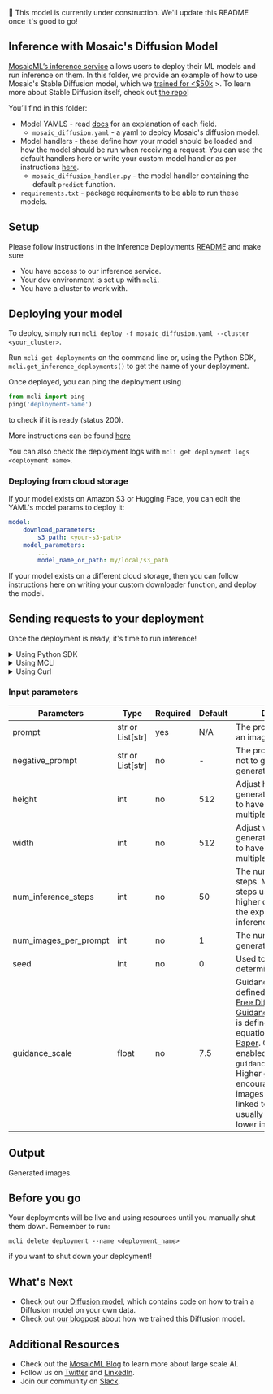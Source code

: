 :construction: This model is currently under construction. We'll update this README once it's good to go!


## Inference with Mosaic's Diffusion Model

[MosaicML’s inference service](https://www.mosaicml.com/blog/inference-launch) allows users to deploy their ML models and run inference on them. In this folder, we provide an example of how to use Mosaic's Stable Diffusion model, which we [trained for <$50k](https://www.mosaicml.com/blog/stable-diffusion-2) >. To learn more about Stable Diffusion itself, check out [the repo](https://github.com/huggingface/diffusers/tree/main/src/diffusers/pipelines/stable_diffusion)!

You’ll find in this folder:

- Model YAMLS - read [docs](https://docs.mosaicml.com/projects/mcli/en/latest/inference/inference_schema.html) for an explanation of each field.
    - `mosaic_diffusion.yaml` - a yaml to deploy Mosaic's diffusion model.
- Model handlers - these define how your model should be loaded and how the model should be run when receiving a request. You can use the default handlers here or write your custom model handler as per instructions [here](https://docs.mosaicml.com/projects/mcli/en/latest/inference/deployment_features.html#custom-model-handlers).
    - `mosaic_diffusion_handler.py` - the model handler containing the default `predict` function.
- `requirements.txt` - package requirements to be able to run these models.


## Setup

Please follow instructions in the Inference Deployments [README](https://github.com/mosaicml/examples/tree/main/examples/inference-deployments/README.md) and make sure
- You have access to our inference service.
- Your dev environment is set up with `mcli`.
- You have a cluster to work with.

## Deploying your model

To deploy, simply run `mcli deploy -f mosaic_diffusion.yaml --cluster <your_cluster>`.

Run `mcli get deployments` on the command line or, using the Python SDK, `mcli.get_inference_deployments()` to get the name of your deployment.


Once deployed, you can ping the deployment using
```python
from mcli import ping
ping('deployment-name')
```
to check if it is ready (status 200).

More instructions can be found [here](https://docs.mosaicml.com/projects/mcli/en/latest/quick_start/quick_start_inference.html)

You can also check the deployment logs with `mcli get deployment logs <deployment name>`.

### Deploying from cloud storage
If your model exists on Amazon S3 or Hugging Face, you can edit the YAML's model params to deploy it:
```yaml
model:
    download_parameters:
        s3_path: <your-s3-path>
    model_parameters:
        ...
        model_name_or_path: my/local/s3_path
```

If your model exists on a different cloud storage, then you can follow instructions [here](https://docs.mosaicml.com/projects/mcli/en/latest/inference/deployment_features.html#id1) on writing your custom downloader function, and deploy the model.

## Sending requests to your deployment

Once the deployment is ready, it's time to run inference!

<details>
<summary> Using Python SDK </summary>


```python
from mcli import predict

deployment = get_inference_deployment(<deployment-name>)
input = {
    "prompt": "a cute bunny"
}
predict(deployment, input)

```
</details>

<details>
<summary> Using MCLI </summary>

```bash
mcli predict <deployment-name> --input '{"prompt": "a cute bunny"s}'

```
</details>

<details>
<summary> Using Curl </summary>

```bash
curl https://<deployment-name>.inf.hosted-on.mosaicml.hosting/predict \
-H "Authorization: <your_api_key>" \
-d '{"prompt": "a cute bunny"}'
```
</details>


### Input parameters
| Parameters | Type | Required | Default | Description |
| --- | --- | --- | --- | --- |
| prompt | str or List[str] | yes | N/A | The prompt to generate an image for. |
| negative_prompt | str or List[str] | no | - | The prompt or prompts not to guide the image generation |
| height | int | no | 512 | Adjust height of generated images, best to have this value be a multiple of 8 |
| width | int | no | 512 | Adjust width of generated images, best to have this value be a multiple of 8 |
| num_inference_steps | int | no | 50 | The number of denoising steps. More denoising steps usually lead to a higher quality image at the expense of slower inference. |
| num_images_per_prompt | int | no | 1 | The number of images to generate per prompt. |
| seed | int | no | 0 | Used to generate images deterministically. |
| guidance_scale | float | no | 7.5 | Guidance scale as defined in [Classifier-Free Diffusion Guidance](https://arxiv.org/abs/2207.12598).`guidance_scale` is defined as `w` of equation 2. of [Imagen Paper](https://arxiv.org/pdf/2205.11487.pdf). Guidance scale is enabled by setting `guidance_scale > 1`. Higher guidance scale encourages to generate images that are closely linked to the text `prompt`, usually at the expense of lower image quality. |


## Output

Generated images.

## Before you go

Your deployments will be live and using resources until you manually shut them down. Remember to run:
```
mcli delete deployment --name <deployment_name>
```
if you want to shut down your deployment!

## What's Next
 - Check out our [Diffusion model](https://github.com/mosaicml/diffusion), which contains code on how to train a Diffusion model on your own data.
 - Check out [our blogpost](https://www.mosaicml.com/blog/diffusion) about how we trained this Diffusion model.


## Additional Resources
- Check out the [MosaicML Blog](https://www.mosaicml.com/blog) to learn more about large scale AI.
- Follow us on [Twitter](https://twitter.com/mosaicml) and [LinkedIn](https://www.linkedin.com/company/mosaicml).
- Join our community on [Slack](https://mosaicml.me/slack).
